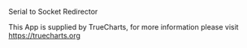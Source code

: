 

Serial to Socket Redirector

This App is supplied by TrueCharts, for more information please visit https://truecharts.org
